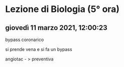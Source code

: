 # Lezione di Biologia (5° ora)

## giovedì 11 marzo 2021, 12:00:23

bypass coronarico

si prende vena e si  fa un bypass



angiotac - > preventiva